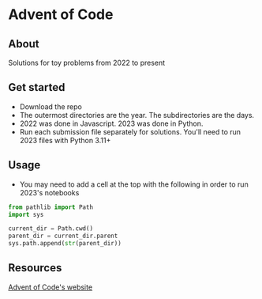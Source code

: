 # Advent of Code

## About
Solutions for toy problems from 2022 to present

## Get started
- Download the repo
- The outermost directories are the year. The subdirectories are the days.
- 2022 was done in Javascript. 2023 was done in Python.
- Run each submission file separately for solutions. You'll need to run 2023 files with Python 3.11+

## Usage
- You may need to add a cell at the top with the following in order to run 2023's notebooks
```python
from pathlib import Path
import sys

current_dir = Path.cwd()
parent_dir = current_dir.parent
sys.path.append(str(parent_dir))
```

## Resources
[Advent of Code's website](https://adventofcode.com/)
